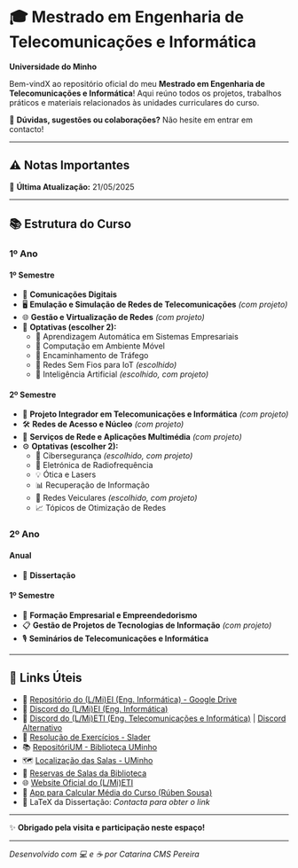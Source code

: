 # 🎓 Mestrado em Engenharia de Telecomunicações e Informática  
**Universidade do Minho**

Bem-vindX ao repositório oficial do meu **Mestrado em Engenharia de Telecomunicações e Informática**! Aqui reúno todos os projetos, trabalhos práticos e materiais relacionados às unidades curriculares do curso.

💬 **Dúvidas, sugestões ou colaborações?** Não hesite em entrar em contacto!

---

## ⚠️ Notas Importantes  
📅 **Última Atualização:** 21/05/2025

---

## 📚 Estrutura do Curso  

### 1º Ano

#### 1º Semestre  
- 📡 **Comunicações Digitais**  
- 🖥️ **Emulação e Simulação de Redes de Telecomunicações** _(com projeto)_  
- 🌐 **Gestão e Virtualização de Redes** _(com projeto)_  
- 🎯 **Optativas (escolher 2):**  
  - 🤖 Aprendizagem Automática em Sistemas Empresariais  
  - 📱 Computação em Ambiente Móvel  
  - 🚦 Encaminhamento de Tráfego  
  - 📶 Redes Sem Fios para IoT _(escolhido)_  
  - 🧠 Inteligência Artificial _(escolhido, com projeto)_  

#### 2º Semestre  
- 🔗 **Projeto Integrador em Telecomunicações e Informática** _(com projeto)_  
- 🛠️ **Redes de Acesso e Núcleo** _(com projeto)_  
- 🎥 **Serviços de Rede e Aplicações Multimédia** _(com projeto)_  
- ⚙️ **Optativas (escolher 2):**  
  - 🔐 Cibersegurança _(escolhido, com projeto)_  
  - 📡 Eletrónica de Radiofrequência  
  - 💡 Ótica e Lasers  
  - 📊 Recuperação de Informação  
  - 🚗 Redes Veiculares _(escolhido, com projeto)_  
  - 📈 Tópicos de Otimização de Redes  

### 2º Ano

#### Anual  
- 📄 **Dissertação**

#### 1º Semestre  
- 💼 **Formação Empresarial e Empreendedorismo**  
- 📋 **Gestão de Projetos de Tecnologias de Informação** _(com projeto)_  
- 🎙️ **Seminários de Telecomunicações e Informática**

---

## 🔗 Links Úteis

- 📂 [Repositório do (L/Mi)EI (Eng. Informática) - Google Drive](https://drive.google.com/drive/folders/1tBpWJmF0gvXJuGDTxpHNRdjJGYIjbHZZ)  
- 💬 [Discord do (L/Mi)EI (Eng. Informática)](https://discord.gg/m3kVwYM)  
- 💬 [Discord do (L/Mi)ETI (Eng. Telecomunicações e Informática)](https://discord.gg/R3gYuVa7QW) | [Discord Alternativo](https://discord.gg/Qv4wxwB)  
- 📖 [Resolução de Exercícios - Slader](https://www.slader.com)  
- 📚 [RepositóriUM - Biblioteca UMinho](https://repositorium.sdum.uminho.pt/)  
- 🗺️ [Localização das Salas - UMinho](https://whereis.uminho.pt/)  
- 🏫 [Reservas de Salas da Biblioteca](https://reservas.sdum.uminho.pt/)  
- 🌐 [Website Oficial do (L/Mi)ETI](http://mieti.eng.uminho.pt/)  
- 📱 [App para Calcular Média do Curso (Rúben Sousa)](https://play.google.com/store/apps/details?id=com.github.rubensousa.mieti&hl=en_US)  
- 📄 LaTeX da Dissertação: *Contacta para obter o link*

---

✨ **Obrigado pela visita e participação neste espaço!**

---

*Desenvolvido com 💻 e ☕ por Catarina CMS Pereira*
